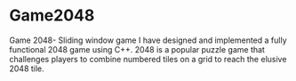 # Game2048
Game 2048- Sliding window game
 I have designed and implemented a fully functional 2048 game using C++. 2048 is a popular puzzle game that challenges players to combine numbered tiles on a grid to reach the elusive 2048 tile.

